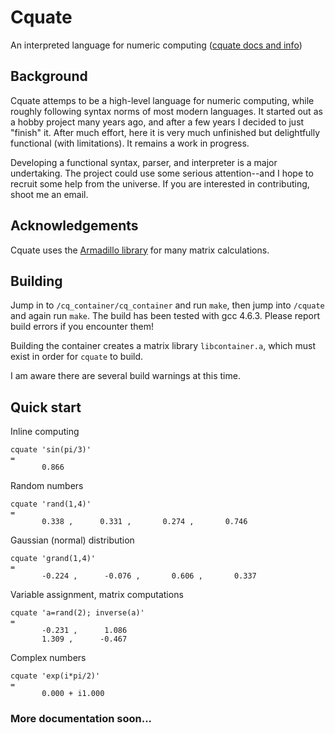 # Cquate
An interpreted language for numeric computing (<a href="http://cquate.com">cquate docs and info</a>)

## Background
Cquate attemps to be a high-level language for numeric computing, while roughly following syntax norms of most modern languages. It started out as a hobby project many years ago, and after a few years I decided to just "finish" it. After much effort, here it is very much unfinished but delightfully functional (with limitations). It remains a work in progress.

Developing a functional syntax, parser, and interpreter is a major undertaking. The project could use some serious attention--and I hope to recruit some help from the universe. If you are interested in contributing, shoot me an email.

## Acknowledgements
Cquate uses the <a href="http://arma.sourceforge.net/">Armadillo library</a> for many matrix calculations.

## Building
Jump in to <code>/cq_container/cq_container</code> and run <code>make</code>, then jump into <code>/cquate</code> and again run <code>make</code>. The build has been tested with gcc 4.6.3. Please report build errors if you encounter them!

Building the container creates a matrix library <code>libcontainer.a</code>, which must exist in order for <code>cquate</code> to build.

I am aware there are several build warnings at this time.

## Quick start
Inline computing
```
cquate 'sin(pi/3)'
=
       0.866
```

Random numbers
```
cquate 'rand(1,4)'
=
       0.338 ,      0.331 ,       0.274 ,       0.746
```
Gaussian (normal) distribution
```
cquate 'grand(1,4)'
=
       -0.224 ,      -0.076 ,       0.606 ,       0.337
```
Variable assignment, matrix computations
```
cquate 'a=rand(2); inverse(a)'
=
       -0.231 ,      1.086
       1.309 ,      -0.467
```
Complex numbers
```
cquate 'exp(i*pi/2)'
=
       0.000 + i1.000
```
### More documentation soon...
